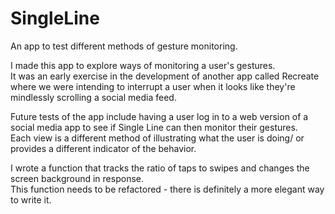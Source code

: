 # SingleLine
An app to test different methods of gesture monitoring.  
  
I made this app to explore ways of monitoring a user's gestures.  
It was an early exercise in the development of another app called Recreate where we were intending to interrupt a user when it looks like
they're mindlessly scrolling a social media feed.  
  
Future tests of the app include having a user log in to a web version of a social media app to see if Single Line can then monitor their gestures.  
Each view is a different method of illustrating what the user is doing/ or provides a different indicator of the behavior.  
  
I wrote a function that tracks the ratio of taps to swipes and changes the screen background in response.  
This function needs to be refactored - there is definitely a more elegant way to write it.     
